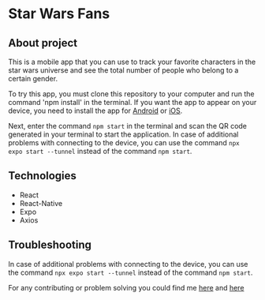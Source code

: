# Star Wars Fans

## About project

This is a mobile app that you can use to track your favorite characters in the star wars universe and see the total number of people who belong to a certain gender.

To try this app, you must clone this repository to your computer and run the command 'npm install' in the terminal. If you want the app to appear on your device, you need to install the app for [Android](https://play.google.com/store/apps/details?id=host.exp.exponent&referrer=www) or [iOS](https://apps.apple.com/app/apple-store/id982107779).

Next, enter the command ```npm start``` in the terminal and scan the QR code generated in your terminal to start the application.
In case of additional problems with connecting to the device, you can use the command ```npx expo start --tunnel``` instead of the command ```npm start```.

## Technologies

- React
- React-Native
- Expo
- Axios

## Troubleshooting

In case of additional problems with connecting to the device, you can use the command ```npx expo start --tunnel``` instead of the command ```npm start```.

For any contributing or problem solving you could find me [here](https://t.me/Anton_Zhytonbaiev) and [here](https://www.linkedin.com/in/anton-zhytonbaiev-2b0070266/?locale=uk_UA)